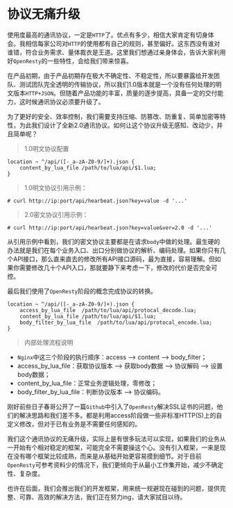 # 协议无痛升级

使用度最高的通讯协议，一定是`HTTP`了。优点有多少，相信大家肯定有切身体会。我相信每家公司对`HTTP`的使用都有自己的规则，甚至偏好。这东西没有谁对谁错，符合业务需求、量体裁衣是王道。这里我们想通过亲身体会，告诉大家利用好`OpenResty`的一些特性，会给我们带来惊喜。

在产品初期，由于产品初期存在极大不确定性、不稳定性，所以要暴露给开发团队、测试团队完全透明的传输协议，所以我们1.0版本就是一个没有任何处理的明文版本`HTTP+JSON`。但随着产品功能的丰富，质量的逐步提高，具备一定的交付能力，这时候通讯协议必须要升级了。

为了更好的安全、效率控制，我们需要支持压缩、防篡改、防重复、简单加密等特性，为此我们设计了全新2.0通讯协议。如何让这个协议升级无感知、改动少，并且简单呢？

> 1.0明文协议配置

```
location ~ ^/api/([-_a-zA-Z0-9/]+).json {
    content_by_lua_file /path/to/lua/api/$1.lua;
}
```

> 1.0明文协议引用示例：

```
# curl http://ip:port/api/hearbeat.json?key=value -d '...'
```

> 2.0密文协议引用示例：

```
# curl http://ip:port/api/hearbeat.json?key=value&ver=2.0 -d '...'
```

从引用示例中看到，我们的密文协议主要都是在请求`body`中做的处理。最生硬的办法就是我们在每个业务入口、出口分别做协议的解析、编码处理。如果你只有几个API接口，那么直来直去的修改所有API接口源码，最为直接，容易理解。但如果你需要修改几十个API入口，那就要静下来考虑一下，修改的代价是否完全可控。

最后我们使用了`OpenResty`阶段的概念完成协议的转换。

```
location ~ ^/api/([-_a-zA-Z0-9/]+).json {
    access_by_lua_file  /path/to/lua/api/protocal_decode.lua;
    content_by_lua_file /path/to/lua/api/$1.lua;
    body_filter_by_lua_file  /path/to/lua/api/protocal_encode.lua;
}
```

> 内部处理流程说明

* `Nginx`中这三个阶段的执行顺序：access --> content --> body_filter；
* access_by_lua_file：获取协议版本 --> 获取body数据 --> 协议解码 --> 设置body数据；
* content_by_lua_file：正常业务逻辑处理，零修改；
* body_filter_by_lua_file：判断协议版本 --> 协议编码。

刚好前些日子春哥公开了一篇`Github`中引入了`OpenResty`解决SSL证书的问题，他们的解决思路和我们差不多。都是利用access阶段做一些非标准HTTP(S)上的自定义修改，但对于已有业务是不需要任何感知的。

我们这个通讯协议的无痛升级，实际上是有很多玩法可以实现，如果我们的业务从一开始有个相对稳定的框架，可能完全不需要操这个心。没有引入框架，一来是现在没有哪个框架比较成熟，而来是从基础开始更容易摸到细节。对于目前`OpenResty`可参考资料少的情况下，我们更倾向于从最小工作集开始，减少不确定性、复杂度。

也许在后面，我们会推出我们的开发框架，用来统一规避现在碰到的问题，提供完整、可靠、高效的解决方法，我们正在努力ing，请大家拭目以待。

